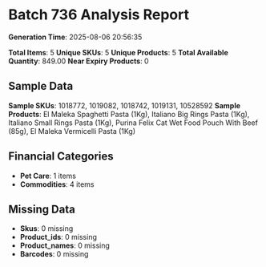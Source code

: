 # Batch 736 Analysis Report

**Generation Time**: 2025-08-06 20:56:35

**Total Items**: 5
**Unique SKUs**: 5
**Unique Products**: 5
**Total Available Quantity**: 849.00
**Near Expiry Products**: 0

## Sample Data
**Sample SKUs**: 1018772, 1019082, 1018742, 1019131, 10528592
**Sample Products**: El Maleka Spaghetti Pasta (1Kg), Italiano Big Rings Pasta (1Kg), Italiano Small Rings Pasta (1Kg), Purina Felix Cat Wet Food Pouch With Beef (85g), El Maleka Vermicelli Pasta (1Kg)

## Financial Categories
- **Pet Care**: 1 items
- **Commodities**: 4 items

## Missing Data
- **Skus**: 0 missing
- **Product_ids**: 0 missing
- **Product_names**: 0 missing
- **Barcodes**: 0 missing
